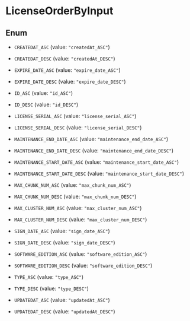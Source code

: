 

# LicenseOrderByInput

## Enum


* `CREATEDAT_ASC` (value: `"createdAt_ASC"`)

* `CREATEDAT_DESC` (value: `"createdAt_DESC"`)

* `EXPIRE_DATE_ASC` (value: `"expire_date_ASC"`)

* `EXPIRE_DATE_DESC` (value: `"expire_date_DESC"`)

* `ID_ASC` (value: `"id_ASC"`)

* `ID_DESC` (value: `"id_DESC"`)

* `LICENSE_SERIAL_ASC` (value: `"license_serial_ASC"`)

* `LICENSE_SERIAL_DESC` (value: `"license_serial_DESC"`)

* `MAINTENANCE_END_DATE_ASC` (value: `"maintenance_end_date_ASC"`)

* `MAINTENANCE_END_DATE_DESC` (value: `"maintenance_end_date_DESC"`)

* `MAINTENANCE_START_DATE_ASC` (value: `"maintenance_start_date_ASC"`)

* `MAINTENANCE_START_DATE_DESC` (value: `"maintenance_start_date_DESC"`)

* `MAX_CHUNK_NUM_ASC` (value: `"max_chunk_num_ASC"`)

* `MAX_CHUNK_NUM_DESC` (value: `"max_chunk_num_DESC"`)

* `MAX_CLUSTER_NUM_ASC` (value: `"max_cluster_num_ASC"`)

* `MAX_CLUSTER_NUM_DESC` (value: `"max_cluster_num_DESC"`)

* `SIGN_DATE_ASC` (value: `"sign_date_ASC"`)

* `SIGN_DATE_DESC` (value: `"sign_date_DESC"`)

* `SOFTWARE_EDITION_ASC` (value: `"software_edition_ASC"`)

* `SOFTWARE_EDITION_DESC` (value: `"software_edition_DESC"`)

* `TYPE_ASC` (value: `"type_ASC"`)

* `TYPE_DESC` (value: `"type_DESC"`)

* `UPDATEDAT_ASC` (value: `"updatedAt_ASC"`)

* `UPDATEDAT_DESC` (value: `"updatedAt_DESC"`)




